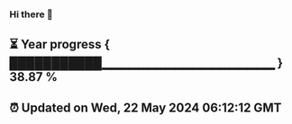 ### Hi there 👋
⏳ Year progress { ███████████▁▁▁▁▁▁▁▁▁▁▁▁▁▁▁▁▁▁▁ } 38.87 %
---
⏰ Updated on Wed, 22 May 2024 06:12:12 GMT
---
